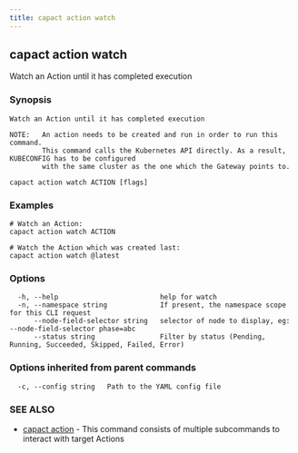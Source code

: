 ```yaml
---
title: capact action watch
---
```


## capact action watch

Watch an Action until it has completed execution

### Synopsis


    Watch an Action until it has completed execution

    NOTE:   An action needs to be created and run in order to run this command.
            This command calls the Kubernetes API directly. As a result, KUBECONFIG has to be configured
            with the same cluster as the one which the Gateway points to.
    

```
capact action watch ACTION [flags]
```

### Examples

```
# Watch an Action:
capact action watch ACTION

# Watch the Action which was created last:
capact action watch @latest

```

### Options

```
  -h, --help                         help for watch
  -n, --namespace string             If present, the namespace scope for this CLI request
      --node-field-selector string   selector of node to display, eg: --node-field-selector phase=abc
      --status string                Filter by status (Pending, Running, Succeeded, Skipped, Failed, Error)
```

### Options inherited from parent commands

```
  -c, --config string   Path to the YAML config file
```

### SEE ALSO

* [capact action](capact_action.md)	 - This command consists of multiple subcommands to interact with target Actions

